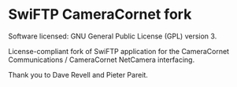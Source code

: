 SwiFTP CameraCornet fork
============================

Software licensed: GNU General Public License (GPL) version 3.

License-compliant fork of SwiFTP application for the CameraCornet Communications / CameraCornet NetCamera interfacing.

Thank you to Dave Revell and Pieter Pareit.
